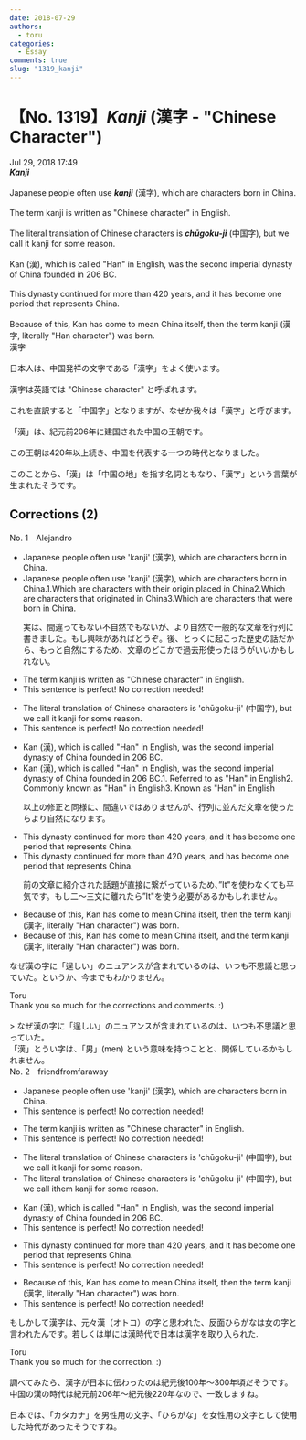 ```yaml
---
date: 2018-07-29
authors:
  - toru
categories:
  - Essay
comments: true
slug: "1319_kanji"
---
```


# 【No. 1319】<strong><em>Kanji</em></strong> (漢字 - "Chinese Character")
<div class="date">Jul 29, 2018 17:49</div>
<div id="post"><div id="body_show_ori">
<strong><em>Kanji</em></strong><br/><br/>Japanese people often use <strong><em>kanji</em></strong> (漢字), which are characters born in China.<br/><br/>The term kanji is written as "Chinese character" in English.<br/><br/>The literal translation of Chinese characters is <strong><em>chūgoku-ji</em></strong> (中国字), but we call it kanji for some reason.<br/><br/>Kan (漢), which is called "Han" in English, was the second imperial dynasty of China founded in 206 BC.<br/><br/>This dynasty continued for more than 420 years, and it has become one period that represents China.<br/><br/>Because of this, Kan has come to mean China itself, then the term kanji (漢字, literally "Han character") was born.
</div></div>

<!-- more -->

<div id="post_ja"><div id="body_show_mo">
漢字<br/><br/>日本人は、中国発祥の文字である「漢字」をよく使います。<br/><br/>漢字は英語では "Chinese character" と呼ばれます。<br/><br/>これを直訳すると「中国字」となりますが、なぜか我々は「漢字」と呼びます。<br/><br/>「漢」は、紀元前206年に建国された中国の王朝です。<br/><br/>この王朝は420年以上続き、中国を代表する一つの時代となりました。<br/><br/>このことから、「漢」は「中国の地」を指す名詞ともなり、「漢字」という言葉が生まれたそうです。
</div></div>

## Corrections (2)
<div id="block"><div class="first_name"> No. 1　<span class="just_name">Alejandro</span></div><div id="block2">
<ul class="correction_field">
<li class="incorrect">Japanese people often use 'kanji' (漢字), which are characters born in China.</li>
<li class="corrected correct">
Japanese people often use 'kanji' (漢字), which are characters born in China.1.Which are characters with their origin placed in China2.Which are characters that originated in China3.Which are characters that were born in China. 
<p class="correction_comment">実は、間違ってもない不自然でもないが、より自然で一般的な文章を行列に書きました。もし興味があればどうぞ。後、とっくに起こった歴史の話だから、もっと自然にするため、文章のどこかで過去形使ったほうがいいかもしれない。</p>
</li>
</ul>
<ul class="correction_field">
<li class="incorrect">The term kanji is written as "Chinese character" in English.</li>
<li class="corrected perfect">This sentence is perfect! No correction needed!</li>
</ul>
<ul class="correction_field">
<li class="incorrect">The literal translation of Chinese characters is 'chūgoku-ji' (中国字), but we call it kanji for some reason.</li>
<li class="corrected perfect">This sentence is perfect! No correction needed!</li>
</ul>
<ul class="correction_field">
<li class="incorrect">Kan (漢), which is called "Han" in English, was the second imperial dynasty of China founded in 206 BC.</li>
<li class="corrected correct">
Kan (漢), which is called "Han" in English, was the second imperial dynasty of China founded in 206 BC.1. Referred to as "Han" in English2. Commonly known as "Han" in English3. Known as "Han" in English
<p class="correction_comment">以上の修正と同様に、間違いではありませんが、行列に並んだ文章を使ったらより自然になります。</p>
</li>
</ul>
<ul class="correction_field">
<li class="incorrect">This dynasty continued for more than 420 years, and it has become one period that represents China.</li>
<li class="corrected correct">
This dynasty continued for more than 420 years, and has become one period that represents China.
<p class="correction_comment">前の文章に紹介された話題が直接に繋がっているため、”It"を使わなくても平気です。もし二～三文に離れたら”It"を使う必要があるかもしれません。</p>
</li>
</ul>
<ul class="correction_field">
<li class="incorrect">Because of this, Kan has come to mean China itself, then the term kanji (漢字, literally "Han character") was born.</li>
<li class="corrected correct">
Because of this, Kan has come to mean China itself, and the term kanji (漢字, literally "Han character") was born.
</li>
</ul>
<p class="comment_small">
 なぜ漢の字に「逞しい」のニュアンスが含まれているのは、いつも不思議と思っていた。というか、今までもわかりません。
</p>

</div><div class="name"><span class="just_name">Toru</span><br>
Thank you so much for the corrections and comments. :)<br/><br/>&gt; なぜ漢の字に「逞しい」のニュアンスが含まれているのは、いつも不思議と思っていた。<br/>「漢」とうい字は、「男」(men) という意味を持つことと、関係しているかもしれません。
</div>
</div>
<div id="block"><div class="first_name"> No. 2　<span class="just_name">friendfromfaraway</span></div><div id="block2">
<ul class="correction_field">
<li class="incorrect">Japanese people often use 'kanji' (漢字), which are characters born in China.</li>
<li class="corrected perfect">This sentence is perfect! No correction needed!</li>
</ul>
<ul class="correction_field">
<li class="incorrect">The term kanji is written as "Chinese character" in English.</li>
<li class="corrected perfect">This sentence is perfect! No correction needed!</li>
</ul>
<ul class="correction_field">
<li class="incorrect">The literal translation of Chinese characters is 'chūgoku-ji' (中国字), but we call it kanji for some reason.</li>
<li class="corrected correct">
The literal translation of Chinese characters is 'chūgoku-ji' (中国字), but we call <span class="f_gray"><span class="sline">i</span></span>t<span class="f_red">hem</span> kanji for some reason.
</li>
</ul>
<ul class="correction_field">
<li class="incorrect">Kan (漢), which is called "Han" in English, was the second imperial dynasty of China founded in 206 BC.</li>
<li class="corrected perfect">This sentence is perfect! No correction needed!</li>
</ul>
<ul class="correction_field">
<li class="incorrect">This dynasty continued for more than 420 years, and it has become one period that represents China.</li>
<li class="corrected perfect">This sentence is perfect! No correction needed!</li>
</ul>
<ul class="correction_field">
<li class="incorrect">Because of this, Kan has come to mean China itself, then the term kanji (漢字, literally "Han character") was born.</li>
<li class="corrected perfect">This sentence is perfect! No correction needed!</li>
</ul>
<p class="comment_small">
 もしかして漢字は、元々漢（オトコ）の字と思われた、反面ひらがなは女の字と言われたんです。若しくは単には漢時代で日本は漢字を取り入られた.
</p>

</div><div class="name"><span class="just_name">Toru</span><br>
Thank you so much for the correction. :)<br/><br/>調べてみたら、漢字が日本に伝わったのは紀元後100年～300年頃だそうです。<br/>中国の漢の時代は紀元前206年～紀元後220年なので、一致しますね。<br/><br/>日本では、「カタカナ」を男性用の文字、「ひらがな」を女性用の文字として使用した時代があったそうですね。
</div>
</div>
